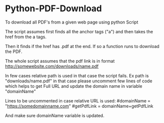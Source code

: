 # Python-PDF-Download
To download all PDF's from a given web page using python Script

The script assumes first finds all the anchor tags ("a") and then takes the href from the a tags. 

Then it finds if the href has .pdf at the end. If so a function runs to download the PDF.

The whole script assumes that the pdf link is in format http://somewebsite.com/downloads/name.pdf

In few cases relative path is used in that case the script fails. Ex path is "downloads/name.pdf" in that case please uncomment few lines of code which helps to get Full URL and update the domain name in variable "domainName"

Lines to be uncommented in case relative URL is used:
  #domainName = "https://somedomainname.com"
  #getPdfLink = domainName+getPdfLink
  
  And make sure domainName variable is updated.
